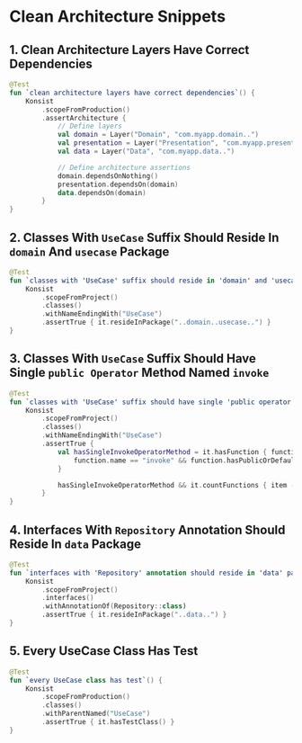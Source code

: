 # Clean Architecture Snippets

## 1. Clean Architecture Layers Have Correct Dependencies

```kotlin
@Test
fun `clean architecture layers have correct dependencies`() {
    Konsist
        .scopeFromProduction()
        .assertArchitecture {
            // Define layers
            val domain = Layer("Domain", "com.myapp.domain..")
            val presentation = Layer("Presentation", "com.myapp.presentation..")
            val data = Layer("Data", "com.myapp.data..")

            // Define architecture assertions
            domain.dependsOnNothing()
            presentation.dependsOn(domain)
            data.dependsOn(domain)
        }
}
```

## 2. Classes With `UseCase` Suffix Should Reside In `domain` And `usecase` Package

```kotlin
@Test
fun `classes with 'UseCase' suffix should reside in 'domain' and 'usecase' package`() {
    Konsist
        .scopeFromProject()
        .classes()
        .withNameEndingWith("UseCase")
        .assertTrue { it.resideInPackage("..domain..usecase..") }
}
```

## 3. Classes With `UseCase` Suffix Should Have Single `public Operator` Method Named `invoke`

```kotlin
@Test
fun `classes with 'UseCase' suffix should have single 'public operator' method named 'invoke'`() {
    Konsist
        .scopeFromProject()
        .classes()
        .withNameEndingWith("UseCase")
        .assertTrue {
            val hasSingleInvokeOperatorMethod = it.hasFunction { function ->
                function.name == "invoke" && function.hasPublicOrDefaultModifier && function.hasOperatorModifier
            }

            hasSingleInvokeOperatorMethod && it.countFunctions { item -> item.hasPublicOrDefaultModifier } == 1
        }
}
```

## 4. Interfaces With `Repository` Annotation Should Reside In `data` Package

```kotlin
@Test
fun `interfaces with 'Repository' annotation should reside in 'data' package`() {
    Konsist
        .scopeFromProject()
        .interfaces()
        .withAnnotationOf(Repository::class)
        .assertTrue { it.resideInPackage("..data..") }
}
```

## 5. Every UseCase Class Has Test

```kotlin
@Test
fun `every UseCase class has test`() {
    Konsist
        .scopeFromProduction()
        .classes()
        .withParentNamed("UseCase")
        .assertTrue { it.hasTestClass() }
}
```

